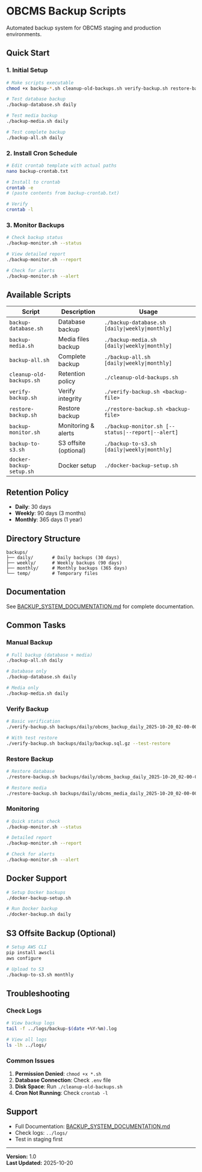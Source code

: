# OBCMS Backup Scripts

Automated backup system for OBCMS staging and production environments.

## Quick Start

### 1. Initial Setup

```bash
# Make scripts executable
chmod +x backup-*.sh cleanup-old-backups.sh verify-backup.sh restore-backup.sh

# Test database backup
./backup-database.sh daily

# Test media backup
./backup-media.sh daily

# Test complete backup
./backup-all.sh daily
```

### 2. Install Cron Schedule

```bash
# Edit crontab template with actual paths
nano backup-crontab.txt

# Install to crontab
crontab -e
# (paste contents from backup-crontab.txt)

# Verify
crontab -l
```

### 3. Monitor Backups

```bash
# Check backup status
./backup-monitor.sh --status

# View detailed report
./backup-monitor.sh --report

# Check for alerts
./backup-monitor.sh --alert
```

## Available Scripts

| Script | Description | Usage |
|--------|-------------|-------|
| `backup-database.sh` | Database backup | `./backup-database.sh [daily\|weekly\|monthly]` |
| `backup-media.sh` | Media files backup | `./backup-media.sh [daily\|weekly\|monthly]` |
| `backup-all.sh` | Complete backup | `./backup-all.sh [daily\|weekly\|monthly]` |
| `cleanup-old-backups.sh` | Retention policy | `./cleanup-old-backups.sh` |
| `verify-backup.sh` | Verify integrity | `./verify-backup.sh <backup-file>` |
| `restore-backup.sh` | Restore backup | `./restore-backup.sh <backup-file>` |
| `backup-monitor.sh` | Monitoring & alerts | `./backup-monitor.sh [--status\|--report\|--alert]` |
| `backup-to-s3.sh` | S3 offsite (optional) | `./backup-to-s3.sh [daily\|weekly\|monthly]` |
| `docker-backup-setup.sh` | Docker setup | `./docker-backup-setup.sh` |

## Retention Policy

- **Daily**: 30 days
- **Weekly**: 90 days (3 months)
- **Monthly**: 365 days (1 year)

## Directory Structure

```
backups/
├── daily/       # Daily backups (30 days)
├── weekly/      # Weekly backups (90 days)
├── monthly/     # Monthly backups (365 days)
└── temp/        # Temporary files
```

## Documentation

See [BACKUP_SYSTEM_DOCUMENTATION.md](../docs/deployment/BACKUP_SYSTEM_DOCUMENTATION.md) for complete documentation.

## Common Tasks

### Manual Backup

```bash
# Full backup (database + media)
./backup-all.sh daily

# Database only
./backup-database.sh daily

# Media only
./backup-media.sh daily
```

### Verify Backup

```bash
# Basic verification
./verify-backup.sh backups/daily/obcms_backup_daily_2025-10-20_02-00-00.sql.gz

# With test restore
./verify-backup.sh backups/daily/backup.sql.gz --test-restore
```

### Restore Backup

```bash
# Restore database
./restore-backup.sh backups/daily/obcms_backup_daily_2025-10-20_02-00-00.sql.gz

# Restore media
./restore-backup.sh backups/daily/obcms_media_daily_2025-10-20_02-00-00.tar.gz
```

### Monitoring

```bash
# Quick status check
./backup-monitor.sh --status

# Detailed report
./backup-monitor.sh --report

# Check for alerts
./backup-monitor.sh --alert
```

## Docker Support

```bash
# Setup Docker backups
./docker-backup-setup.sh

# Run Docker backup
./docker-backup.sh daily
```

## S3 Offsite Backup (Optional)

```bash
# Setup AWS CLI
pip install awscli
aws configure

# Upload to S3
./backup-to-s3.sh monthly
```

## Troubleshooting

### Check Logs

```bash
# View backup logs
tail -f ../logs/backup-$(date +%Y-%m).log

# View all logs
ls -lh ../logs/
```

### Common Issues

1. **Permission Denied**: `chmod +x *.sh`
2. **Database Connection**: Check `.env` file
3. **Disk Space**: Run `./cleanup-old-backups.sh`
4. **Cron Not Running**: Check `crontab -l`

## Support

- Full Documentation: [BACKUP_SYSTEM_DOCUMENTATION.md](../docs/deployment/BACKUP_SYSTEM_DOCUMENTATION.md)
- Check logs: `../logs/`
- Test in staging first

---

**Version:** 1.0  
**Last Updated:** 2025-10-20
